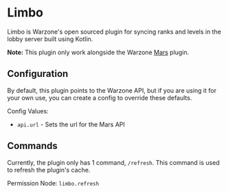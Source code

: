 # Limbo

Limbo is Warzone's open sourced plugin for syncing ranks and levels in the lobby server built using Kotlin.

**Note:** This plugin only work alongside the Warzone [Mars](https://github.com/Warzone/mars) plugin.

## Configuration

By default, this plugin points to the Warzone API, but if you are using it for your own use, you can create a config to override these defaults.

Config Values:
- ``api.url`` - Sets the url for the Mars API

## Commands

Currently, the plugin only has 1 command, ``/refresh``. This command is used to refresh the plugin's cache.

Permission Node: ``limbo.refresh``
